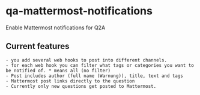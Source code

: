 # qa-mattermost-notifications
Enable Mattermost notifications for Q2A

## Current features

    - you add several web hooks to post into different channels.
    - for each web hook you can filter what tags or categories you want to be notified of. * means all (no filter)
    - Post includes author (full name (Warnung)), title, text and tags
    - Mattermost post links directly to the question
    - Currently only new questions get posted to Mattermost.
